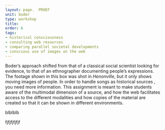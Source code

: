```yaml
---
layout: page.  PROEF 
unit: boder
type: workshop 
title: 
order: 6
tags:
- historical consciousness
- consulting web resources
- comparing parallel societal developments
- conscious use of images on the web
---
```


Boder’s approach shifted from that of a classical social scientist looking for evidence,
to that of an ethnographer documenting people’s expressions.
The footage shown in this box was shot in *Henonville*, but it only shows moving images of people.
In order to handle songs as historical sources , you need more information.
This assignment is meant to make students aware of the multimodal dimension of a source, and how the web
facilitates access to the different modalities and how copies of the material are created
so that it can be shown in different environments.

<!-- more -->

<!-- briefing-student -->
blblblb

<!-- briefing-teacher -->
fjfjfjfjfjf


